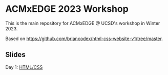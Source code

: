 # ACMxEDGE 2023 Workshop

This is the main repository for ACMxEDGE @ UCSD's workshop in Winter 2023.

Based on https://github.com/briancodex/html-css-website-v1/tree/master.

## Slides

Day 1: [HTML/CSS](https://acmurl.com/acmxedge1-slides)
